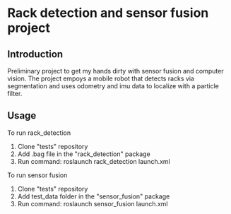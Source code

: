 # Rack detection and sensor fusion project

## Introduction

Preliminary project to get my hands dirty with sensor fusion and computer vision. The project empoys a mobile robot that detects racks via segmentation and uses odometry and imu data to localize with a particle filter.



## Usage
To run rack_detection

1. Clone "tests" repository
2. Add .bag file in the "rack_detection" package
3. Run command: roslaunch rack_detection launch.xml
 
To run sensor fusion

1. Clone "tests" repository
2. Add test_data folder in the "sensor_fusion" package
3. Run command: roslaunch sensor_fusion launch.xml

